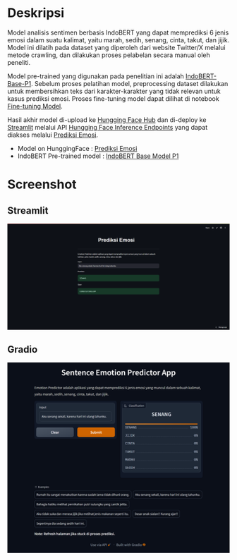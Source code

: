 # Deskripsi

Model analisis sentimen berbasis IndoBERT yang dapat memprediksi 6 jenis emosi dalam suatu kalimat, yaitu marah, sedih, senang, cinta, takut, dan jijik. Model ini dilatih pada dataset yang diperoleh dari website Twitter/X  melalui metode crawling, dan dilakukan proses pelabelan secara manual oleh peneliti. 

Model pre-trained yang digunakan pada penelitian ini adalah [IndoBERT-Base-P1](https://huggingface.co/indobenchmark/indobert-base-p1 ). Sebelum proses pelatihan model, preprocessing dataset dilakukan untuk membersihkan teks dari karakter-karakter yang tidak relevan untuk kasus prediksi emosi. Proses fine-tuning model dapat dilihat di notebook [Fine-tuning Model](model/FineTuning_Emot_6_labels.ipynb).

Hasil akhir model di-upload ke [Hungging Face Hub](https://huggingface.co/docs/hub/en/index) dan di-deploy ke [Streamlit](https://streamlit.io/) melalui API [Hungging Face Inference Endpoints](https://huggingface.co/inference-endpoints/dedicated) yang dapat diakses melalui [Prediksi Emosi](https://prediksi-emosi-indobert.streamlit.app/).

- Model on HunggingFace : [Prediksi Emosi](https://huggingface.co/azizp128/prediksi-emosi-indobert)
- IndoBERT Pre-trained model : [IndoBERT Base Model P1](https://huggingface.co/indobenchmark/indobert-base-p1)

# Screenshot
## Streamlit
![Streamlit Web Page Screenshot](assets/streamlit-screenshot.png)

## Gradio
![Gradio Web Page Screenshot](assets/gradio-screenshot.png)
